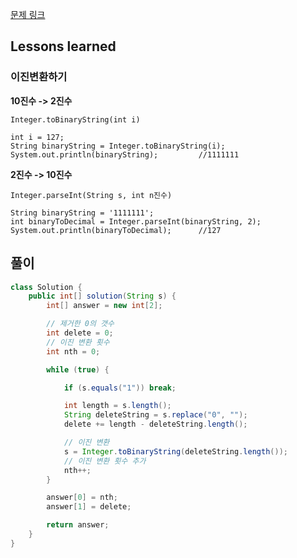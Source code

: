 [문제 링크](https://school.programmers.co.kr/learn/courses/30/lessons/70129)

## Lessons learned
### 이진변환하기
**10진수 -> 2진수**

`Integer.toBinaryString(int i)`
```
int i = 127;
String binaryString = Integer.toBinaryString(i);
System.out.println(binaryString);         //1111111
```

**2진수 -> 10진수**

`Integer.parseInt(String s, int n진수)`
```
String binaryString = '1111111';
int binaryToDecimal = Integer.parseInt(binaryString, 2);  
System.out.println(binaryToDecimal);      //127
```

## 풀이
```java
class Solution {
    public int[] solution(String s) {
        int[] answer = new int[2];

        // 제거한 0의 갯수
        int delete = 0;
        // 이진 변환 횟수
        int nth = 0;

        while (true) {

            if (s.equals("1")) break;

            int length = s.length();
            String deleteString = s.replace("0", "");
            delete += length - deleteString.length();

            // 이진 변환
            s = Integer.toBinaryString(deleteString.length());
            // 이진 변환 횟수 추가
            nth++;
        }

        answer[0] = nth;
        answer[1] = delete;

        return answer;
    }
}
```

